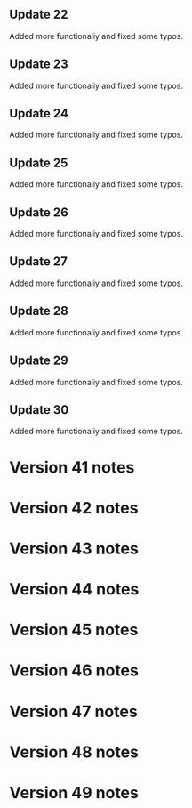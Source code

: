 ## Update 22
Added more functionaliy and fixed some typos.

## Update 23
Added more functionaliy and fixed some typos.

## Update 24
Added more functionaliy and fixed some typos.

## Update 25
Added more functionaliy and fixed some typos.

## Update 26
Added more functionaliy and fixed some typos.

## Update 27
Added more functionaliy and fixed some typos.

## Update 28
Added more functionaliy and fixed some typos.

## Update 29
Added more functionaliy and fixed some typos.

## Update 30
Added more functionaliy and fixed some typos.

# Version 41 notes
# Version 42 notes
# Version 43 notes
# Version 44 notes
# Version 45 notes
# Version 46 notes
# Version 47 notes
# Version 48 notes
# Version 49 notes
